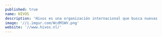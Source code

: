 ```yaml
---
published: true
name: HIVOS
description: 'Hivos es una organización internacional que busca nuevas soluciones a los problemas globales persistentes. Hivos se opone a la discriminación, la desigualdad, el abuso de poder y el uso no sostenible de los recursos de nuestro planeta. Su principal objetivo es lograr el cambio estructural, trabajando con empresas innovadoras, los ciudadanos y sus organizaciones. Hivos comparte con ellos el sueño de las economías sostenibles y sociedades inclusivas. Hivos coopera con varios socios en cuatro continentes, desarrollando y apoyando proyectos que pueden ser de gran escala y a largo plazo, pero también pequeños y experimentales. Lo que los socios de Hivos tienen en común es que tratan de lograr un cambio social a través de formas innovadoras.'
image: '//i.imgur.com/WcdM1WV.png'
website: '//www.hivos.nl/'
---
```


